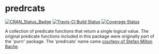 <!-- README.md is generated from README.Rmd. Please edit that file -->
predrcats
=========

[![CRAN\_Status\_Badge](http://www.r-pkg.org/badges/version/predrcats)](http://cran.r-project.org/package=predrcats) [![Travis-CI Build Status](https://travis-ci.org/imanuelcostigan/predrcats.svg?branch=master)](https://travis-ci.org/imanuelcostigan/predrcats) [![Coverage Status](https://img.shields.io/codecov/c/github/imanuelcostigan/predrcats/master.svg)](https://codecov.io/github/imanuelcostigan/predrcats?branch=master)

A collection of predicate functions that return a single logical value. The original predicate functions included in this package were originally part of the 'purrr' package. The 'predrcats' name came [courtesy of Stefan Milton Bache](https://github.com/hadley/purrr/issues/124#issuecomment-155169626).
